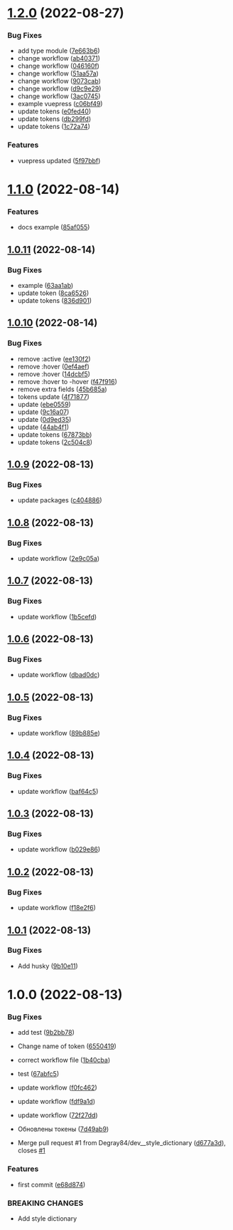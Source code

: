 # [1.2.0](https://github.com/Degray84/figma-detoks/compare/v1.1.0...v1.2.0) (2022-08-27)


### Bug Fixes

* add type module ([7e663b6](https://github.com/Degray84/figma-detoks/commit/7e663b6cf2ccb0dae5d1c3e394909e24822476c3))
* change workflow ([ab40371](https://github.com/Degray84/figma-detoks/commit/ab40371ad7ef74929d6840a8d34870a55b666e82))
* change workflow ([046160f](https://github.com/Degray84/figma-detoks/commit/046160fbe83a7f674e2389e189e5f2a651578339))
* change workflow ([51aa57a](https://github.com/Degray84/figma-detoks/commit/51aa57a40016a24d50ac50e5270d7bcb1264e408))
* change workflow ([9073cab](https://github.com/Degray84/figma-detoks/commit/9073cabb9c011035f84fec000f66f84ab258e9d0))
* change workflow ([d9c9e29](https://github.com/Degray84/figma-detoks/commit/d9c9e293be5b033ff1d34257a42fb17b5c27ba65))
* change workflow ([3ac0745](https://github.com/Degray84/figma-detoks/commit/3ac0745261bfc89f7386dac602bd0647220f3480))
* example vuepress ([c06bf49](https://github.com/Degray84/figma-detoks/commit/c06bf49b7ce60cf9b60c5bb677014d36aa31e18b))
* update tokens ([e0fed40](https://github.com/Degray84/figma-detoks/commit/e0fed40f79ec92d29e29454fdb234023c15c7de3))
* update tokens ([db299fd](https://github.com/Degray84/figma-detoks/commit/db299fd9d09f8fd32ab2536dd83209d7be66854a))
* update tokens ([1c72a74](https://github.com/Degray84/figma-detoks/commit/1c72a74af99aaeeff459705469156af9b6621c3c))


### Features

* vuepress updated ([5f97bbf](https://github.com/Degray84/figma-detoks/commit/5f97bbfc1c1ccd272fe05c7797868995c9450469))

# [1.1.0](https://github.com/Degray84/figma-detoks/compare/v1.0.11...v1.1.0) (2022-08-14)


### Features

* docs example ([85af055](https://github.com/Degray84/figma-detoks/commit/85af05544e4d41aec20c6ca16c269018bc7cae87))

## [1.0.11](https://github.com/Degray84/figma-detoks/compare/v1.0.10...v1.0.11) (2022-08-14)


### Bug Fixes

* example ([63aa1ab](https://github.com/Degray84/figma-detoks/commit/63aa1abd0406e88a8e7b4a30f251462598e29938))
* update token ([8ca6526](https://github.com/Degray84/figma-detoks/commit/8ca652657eadd0797cd595d9c5cecf875d22b91c))
* update tokens ([836d901](https://github.com/Degray84/figma-detoks/commit/836d901b99708292f60c2de5bd02aba3b6fb90f1))

## [1.0.10](https://github.com/Degray84/figma-detoks/compare/v1.0.9...v1.0.10) (2022-08-14)


### Bug Fixes

* remove :active ([ee130f2](https://github.com/Degray84/figma-detoks/commit/ee130f2dd1ff5c32b834c5dcb7d38299355830dd))
* remove :hover ([0ef4aef](https://github.com/Degray84/figma-detoks/commit/0ef4aef0e6003570225cd01fd9ad5f15c61cb8a1))
* remove :hover ([14dcbf5](https://github.com/Degray84/figma-detoks/commit/14dcbf5766cbd39dcf3c358b74de76ea6412f546))
* remove :hover to -hover ([f47f916](https://github.com/Degray84/figma-detoks/commit/f47f916074b18b345eb460a61cca646e979d5fde))
* remove extra fields ([45b685a](https://github.com/Degray84/figma-detoks/commit/45b685a7e15029c621b3cf79c9837a5473a302d1))
* tokens update ([4f71877](https://github.com/Degray84/figma-detoks/commit/4f718779f80442a302dc09f38ae939542f4a09c7))
* update ([ebe0559](https://github.com/Degray84/figma-detoks/commit/ebe0559b8730980039aeca05b75b1e5e893cc12e))
* update ([9c16a07](https://github.com/Degray84/figma-detoks/commit/9c16a0700f3ebb456df09ae7cded0dff50a7d444))
* update ([0d9ed35](https://github.com/Degray84/figma-detoks/commit/0d9ed35f66c5eaa7cc02078d17930a2ca5bb7341))
* update ([44ab4f1](https://github.com/Degray84/figma-detoks/commit/44ab4f1f88fbec8bd73f0a62b84aa9d57f6b968c))
* update tokens ([67873bb](https://github.com/Degray84/figma-detoks/commit/67873bb025383d539debc9181dc53a9b9e89fe00))
* update tokens ([2c504c8](https://github.com/Degray84/figma-detoks/commit/2c504c81809b43b0e5f788efa0fed5a6b238e0b9))

## [1.0.9](https://github.com/Degray84/figma-detoks/compare/v1.0.8...v1.0.9) (2022-08-13)


### Bug Fixes

* update packages ([c404886](https://github.com/Degray84/figma-detoks/commit/c404886b67738185d05e919496981b8f887e2282))

## [1.0.8](https://github.com/Degray84/figma-detoks/compare/v1.0.7...v1.0.8) (2022-08-13)


### Bug Fixes

* update workflow ([2e9c05a](https://github.com/Degray84/figma-detoks/commit/2e9c05a6c9779eb8bad04e323fcc3fb8522878a9))

## [1.0.7](https://github.com/Degray84/figma-detoks/compare/v1.0.6...v1.0.7) (2022-08-13)


### Bug Fixes

* update workflow ([1b5cefd](https://github.com/Degray84/figma-detoks/commit/1b5cefdf6d6314667a77b35957de4b2da6b0c5e7))

## [1.0.6](https://github.com/Degray84/figma-detoks/compare/v1.0.5...v1.0.6) (2022-08-13)


### Bug Fixes

* update workflow ([dbad0dc](https://github.com/Degray84/figma-detoks/commit/dbad0dcba0881339a32d9bc31e953fb75b81beb3))

## [1.0.5](https://github.com/Degray84/figma-detoks/compare/v1.0.4...v1.0.5) (2022-08-13)


### Bug Fixes

* update workflow ([89b885e](https://github.com/Degray84/figma-detoks/commit/89b885e07afae53a0fc00b94f44beaed8b193db7))

## [1.0.4](https://github.com/Degray84/figma-detoks/compare/v1.0.3...v1.0.4) (2022-08-13)


### Bug Fixes

* update workflow ([baf64c5](https://github.com/Degray84/figma-detoks/commit/baf64c5daed474637e160de8cb61aa2b907ddf63))

## [1.0.3](https://github.com/Degray84/figma-detoks/compare/v1.0.2...v1.0.3) (2022-08-13)


### Bug Fixes

* update workflow ([b029e86](https://github.com/Degray84/figma-detoks/commit/b029e869eeb7c40895e555bf0c1628e5aaf8a999))

## [1.0.2](https://github.com/Degray84/figma-detoks/compare/v1.0.1...v1.0.2) (2022-08-13)


### Bug Fixes

* update workflow ([f18e2f6](https://github.com/Degray84/figma-detoks/commit/f18e2f63a844a5c10d351b14b062365df18e2ecc))

## [1.0.1](https://github.com/Degray84/figma-detoks/compare/v1.0.0...v1.0.1) (2022-08-13)


### Bug Fixes

* Add husky ([9b10e11](https://github.com/Degray84/figma-detoks/commit/9b10e11f00bf92aecfb89304aa03b0b2227031fb))

# 1.0.0 (2022-08-13)


### Bug Fixes

* add test ([9b2bb78](https://github.com/Degray84/figma-detoks/commit/9b2bb78afa2c04d6e3eec882083851f332f6711d))
* Change name of token ([6550419](https://github.com/Degray84/figma-detoks/commit/6550419a02a30b907a291626b37b153551f4c2d7))
* correct workflow file ([1b40cba](https://github.com/Degray84/figma-detoks/commit/1b40cbadfd89833eaa148c5534e2c1b910277cb2))
* test ([67abfc5](https://github.com/Degray84/figma-detoks/commit/67abfc5da5552bcb597c190cc96d82ed02d856d9))
* update workflow ([f0fc462](https://github.com/Degray84/figma-detoks/commit/f0fc4622d7f9c29deb85d6d2ae88e3129375966a))
* update workflow ([fdf9a1d](https://github.com/Degray84/figma-detoks/commit/fdf9a1d5a371b3fe3b90a8538120c9b09a06a8e8))
* update workflow ([72f27dd](https://github.com/Degray84/figma-detoks/commit/72f27dda1035066e54955ed762ce431af69c1048))
* Обновлены токены ([7d49ab9](https://github.com/Degray84/figma-detoks/commit/7d49ab96334e5dbf179cbded252c26d63998ed19))


* Merge pull request #1 from Degray84/dev__style_dictionary ([d677a3d](https://github.com/Degray84/figma-detoks/commit/d677a3d7fd3d13549b8ef80e146102c190ac45c0)), closes [#1](https://github.com/Degray84/figma-detoks/issues/1)


### Features

* first commit ([e68d874](https://github.com/Degray84/figma-detoks/commit/e68d874d27ab2ba6563d04052dc9a02378de8694))


### BREAKING CHANGES

* Add style dictionary
